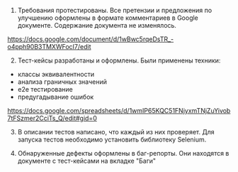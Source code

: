 1. Требования протестированы. Все претензии и предложения по улучшению оформлены в формате комментариев в Google документе. Содержание документа не изменялось. 

https://docs.google.com/document/d/1wBwc5rqeDsTR_-o4pph90B3TMXWFocI7/edit

2. Тест-кейсы разработаны и оформлены. Были применены техники: 
- классы эквивалентности 
- анализа граничных значений 
- e2e тестирование
- предугадывание ошибок

https://docs.google.com/spreadsheets/d/1wmIP65KQC51FNjyxmTNjZuYivob7tFSzmer2CciTs_Q/edit#gid=0

3. В описании тестов написано, что каждый из них проверяет. Для запуска тестов необходимо установить библиотеку Selenium. 

4. Обнаруженные дефекты оформлены в баг-репорты. Они находятся в документе с тест-кейсами на вкладке "Баги"

